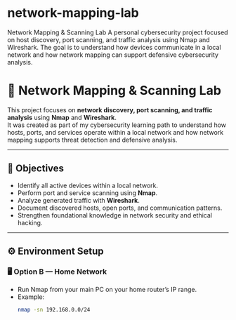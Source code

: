 # network-mapping-lab
Network Mapping &amp; Scanning Lab A personal cybersecurity project focused on host discovery, port scanning, and traffic analysis using Nmap and Wireshark. The goal is to understand how devices communicate in a local network and how network mapping can support defensive cybersecurity analysis.

# 🧠 Network Mapping & Scanning Lab

This project focuses on **network discovery, port scanning, and traffic analysis** using **Nmap** and **Wireshark**.  
It was created as part of my cybersecurity learning path to understand how hosts, ports, and services operate within a local network and how network mapping supports threat detection and defensive analysis.

---

## 🎯 Objectives

- Identify all active devices within a local network.  
- Perform port and service scanning using **Nmap**.  
- Analyze generated traffic with **Wireshark**.  
- Document discovered hosts, open ports, and communication patterns.  
- Strengthen foundational knowledge in network security and ethical hacking.

---

## ⚙️ Environment Setup

### 🖥️ Option B — Home Network
- Run Nmap from your main PC on your home router’s IP range.  
- Example:
  ```bash
  nmap -sn 192.168.0.0/24
